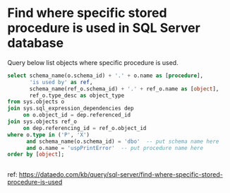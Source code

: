 # Find where specific stored procedure is used in SQL Server database

Query below list objects where specific procedure is used.


``` sql
select schema_name(o.schema_id) + '.' + o.name as [procedure],
       'is used by' as ref,
       schema_name(ref_o.schema_id) + '.' + ref_o.name as [object],
       ref_o.type_desc as object_type
from sys.objects o
join sys.sql_expression_dependencies dep
     on o.object_id = dep.referenced_id
join sys.objects ref_o
     on dep.referencing_id = ref_o.object_id
where o.type in ('P', 'X')
      and schema_name(o.schema_id) = 'dbo'  -- put schema name here
      and o.name = 'uspPrintError'  -- put procedure name here
order by [object];
	
```

ref: https://dataedo.com/kb/query/sql-server/find-where-specific-stored-procedure-is-used
